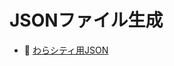 # JSONファイル生成

* 📖 [わらシティ用JSON](https://github.com/muzudho/generate-json-on-python/tree/main/wara_city_on_tauri)

